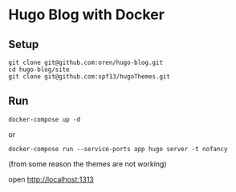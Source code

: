 # Hugo Blog with Docker

## Setup 

    git clone git@github.com:oren/hugo-blog.git
    cd hugo-blog/site
    git clone git@github.com:spf13/hugoThemes.git

## Run

    docker-compose up -d

or

    docker-compose run --service-ports app hugo server -t nofancy

(from some reason the themes are not working)
 
 open [http://localhost:1313](http://localhost:1313)
